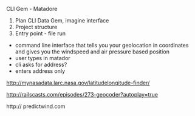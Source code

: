 CLI Gem - Matadore

1. Plan CLI Data Gem, imagine interface
2. Project structure
3. Entry point - file run



 - command line interface that tells you your geolocation in
  coordinates and gives you the windspeed and air pressure based position
  - user types in matador
  - cli asks for address?
  - enters address only


http://mynasadata.larc.nasa.gov/latitudelongitude-finder/

http://railscasts.com/episodes/273-geocoder?autoplay=true

http:// predictwind.com
